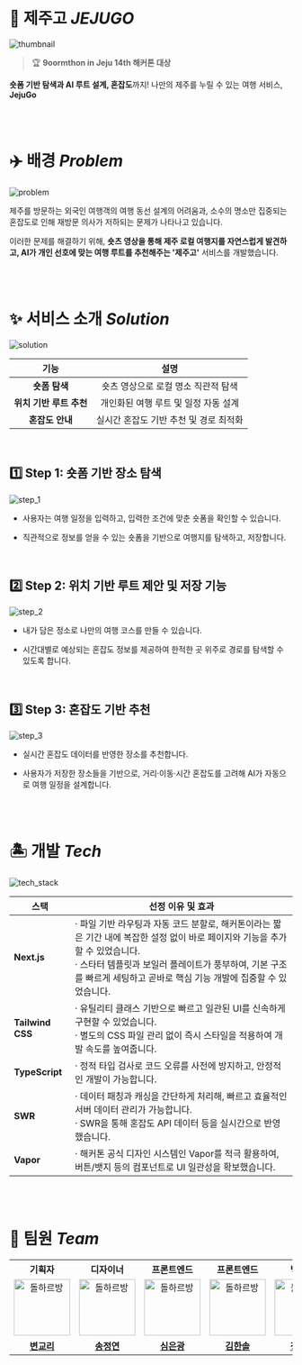 # 🍊 제주고 _JEJUGO_

![thumbnail](https://github.com/user-attachments/assets/23f28deb-ce28-419a-b5d7-d196502d989c)

> 🏆 <b>9oormthon in Jeju 14th 해커톤 대상</b><br />

**숏폼 기반 탐색과 AI 루트 설계, 혼잡도**까지! 나만의 제주를 누릴 수 있는 여행 서비스, **JejuGo**

<br /><br />

# ✈️ 배경 _Problem_

![problem](https://github.com/user-attachments/assets/05cbbd4a-aaac-430d-83dd-a261c715314f)

제주를 방문하는 외국인 여행객의 여행 동선 설계의 어려움과, 소수의 명소만 집중되는 혼잡도로 인해 재방문 의사가 저하되는 문제가 나타나고 있습니다.

이러한 문제를 해결하기 위해, **숏츠 영상을 통해 제주 로컬 여행지를 자연스럽게 발견하고, AI가 개인 선호에 맞는 여행 루트를 추천해주는 '제주고'** 서비스를 개발했습니다.

<br /><br />

# ✨ 서비스 소개 _Solution_

![solution](https://github.com/user-attachments/assets/1bfb9492-6941-44d5-8ee9-6e563822f021)

|        **기능**         |                **설명**                |
| :---------------------: | :------------------------------------: |
|      **숏폼 탐색**      |  숏츠 영상으로 로컬 명소 직관적 탐색   |
| **위치 기반 루트 추천** |  개인화된 여행 루트 및 일정 자동 설계  |
|     **혼잡도 안내**     | 실시간 혼잡도 기반 추천 및 경로 최적화 |

<br />

## 1️⃣ Step 1: 숏폼 기반 장소 탐색

![step_1](https://github.com/user-attachments/assets/23866bfd-7839-418e-b3f0-134a7e625d53)

- 사용자는 여행 일정을 입력하고, 입력한 조건에 맞춘 숏폼을 확인할 수 있습니다.

- 직관적으로 정보를 얻을 수 있는 숏폼을 기반으로 여행지를 탐색하고, 저장합니다.

<br />

## 2️⃣ Step 2: 위치 기반 루트 제안 및 저장 기능

![step_2](https://github.com/user-attachments/assets/097fb06f-f4e6-43cd-915d-3434a015444a)

- 내가 담은 정소로 나만의 여행 코스를 만들 수 있습니다.

- 시간대별로 예상되는 혼잡도 정보를 제공하여 한적한 곳 위주로 경로를 탐색할 수 있도록 합니다.

<br />

## 3️⃣ Step 3: 혼잡도 기반 추천

![step_3](https://github.com/user-attachments/assets/f9b9092b-cd18-45e8-bfa0-851e2b55887c)

- 실시간 혼잡도 데이터를 반영한 장소를 추천합니다.

- 사용자가 저장한 장소들을 기반으로, 거리·이동·시간 혼잡도를 고려해 AI가 자동으로 여행 일정을 설계합니다.

<br /><br />

# 🏝️ 개발 _Tech_

![tech_stack](https://github.com/user-attachments/assets/62726373-3f2b-4acc-ac5b-096afd0b0131)

| **스택**         | **선정 이유 및 효과**                                                                                                                                                                                                                                         |
| ---------------- | ------------------------------------------------------------------------------------------------------------------------------------------------------------------------------------------------------------------------------------------------------------- |
| **Next.js**      | · 파일 기반 라우팅과 자동 코드 분할로, 해커톤이라는 짧은 기간 내에 복잡한 설정 없이 바로 페이지와 기능을 추가할 수 있었습니다. <br /> · 스타터 템플릿과 보일러 플레이트가 풍부하여, 기본 구조를 빠르게 세팅하고 곧바로 핵심 기능 개발에 집중할 수 있었습니다. |
| **Tailwind CSS** | · 유틸리티 클래스 기반으로 빠르고 일관된 UI를 신속하게 구현할 수 있었습니다. <br /> · 별도의 CSS 파일 관리 없이 즉시 스타일을 적용하여 개발 속도를 높여줍니다.                                                                                                |
| **TypeScript**   | · 정적 타입 검사로 코드 오류를 사전에 방지하고, 안정적인 개발이 가능합니다.                                                                                                                                                                                   |
| **SWR**          | · 데이터 패칭과 캐싱을 간단하게 처리해, 빠르고 효율적인 서버 데이터 관리가 가능합니다. <br /> · SWR을 통해 혼잡도 API 데이터 등을 실시간으로 반영했습니다.                                                                                                    |
| **Vapor**        | · 해커톤 공식 디자인 시스템인 Vapor를 적극 활용하여, 버튼/뱃지 등의 컴포넌트로 UI 일관성을 확보했습니다.                                                                                                                                                      |

<br /><br />

# 🏅 팀원 _Team_

<table>
  <tr>
    <th>기획자</th>
    <th>디자이너</th>
    <th>프론트엔드</th>
    <th>프론트엔드</th>
    <th>백엔드</th>
  </tr>
  <tr>
    <td align="center">
      <img width="100" alt="돌하르방" src="https://github.com/user-attachments/assets/34eb29fd-d0f4-408b-8080-4213557e9bac" />
    </td>
    <td align="center">
      <img width="100" alt="돌하르방" src="https://github.com/user-attachments/assets/34eb29fd-d0f4-408b-8080-4213557e9bac" />
    </td>
    <td align="center">
      <img width="100" alt="돌하르방" src="https://github.com/user-attachments/assets/34eb29fd-d0f4-408b-8080-4213557e9bac" />
    </td>
    <td align="center">
      <img width="100" alt="돌하르방" src="https://github.com/user-attachments/assets/34eb29fd-d0f4-408b-8080-4213557e9bac" />
    </td>
    <td align="center">
      <img width="100" alt="돌하르방" src="https://github.com/user-attachments/assets/34eb29fd-d0f4-408b-8080-4213557e9bac" />
    </td>
  </tr>
  <tr>
    <td align="center">
      <a href="mailto:8clara@gachon.ac.kr" ><b>변교리</b></a>
    </td>
    <td align="center">
      <a href="mailto:s94291495@gmail.com"><b>송정연</b></a>
    </td>
    <td align="center">
      <a href="https://github.com/eungwang1" target="_blank" rel="noopener noreferrer"><b>심은광</b></a>
    </td>
    <td align="center">
      <a href="https://github.com/hansololiviakim" target="_blank" rel="noopener noreferrer"><b>김한솔</b></a>
    </td>
    <td align="center">
      <a href="https://github.com/jinhyo" target="_blank" rel="noopener noreferrer"><b>정진효</b></a>
    </td>
  </tr>
</table>
